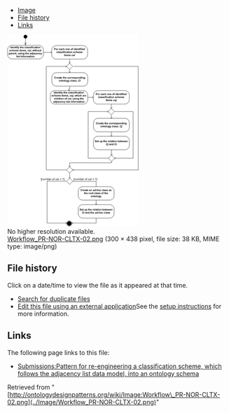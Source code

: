 * [Image](../Image/Workflow_PR-NOR-CLTX-02.png#file)
* [File history](../Image/Workflow_PR-NOR-CLTX-02.png#filehistory)
* [Links](../Image/Workflow_PR-NOR-CLTX-02.png#filelinks)

[![Image:Workflow PR-NOR-CLTX-02.png](../images/1/1d/Workflow_PR-NOR-CLTX-02.png)](../images/1/1d/Workflow_PR-NOR-CLTX-02.png)  
No higher resolution available.  
[Workflow\_PR-NOR-CLTX-02.png](../images/1/1d/Workflow_PR-NOR-CLTX-02.png)‎ (300 × 438 pixel, file size: 38 KB, MIME type: image/png)

## File history

Click on a date/time to view the file as it appeared at that time.



  
* [Search for duplicate files](http://ontologydesignpatterns.org/wiki/Special:FileDuplicateSearch/Workflow_PR-NOR-CLTX-02.png "Special:FileDuplicateSearch/Workflow PR-NOR-CLTX-02.png")
* [Edit this file using an external application](http://ontologydesignpatterns.org/wiki/index.php?title=Image:Workflow_PR-NOR-CLTX-02.png&action=edit&externaledit=true&mode=file "Image:Workflow PR-NOR-CLTX-02.png")See the [setup instructions](http://www.mediawiki.org/wiki/Manual:External_editors "http://www.mediawiki.org/wiki/Manual:External_editors") for more information.

## Links



The following page links to this file:


* [Submissions:Pattern for re-engineering a classification scheme, which follows the adjacency list data model, into an ontology schema](../Submissions/Pattern_for_re-engineering_a_classification_scheme,_which_follows_the_adjacency_list_data_model,_into_an_ontology_schema "Submissions:Pattern for re-engineering a classification scheme, which follows the adjacency list data model, into an ontology schema")


Retrieved from "[http://ontologydesignpatterns.org/wiki/Image:Workflow\_PR-NOR-CLTX-02.png](../Image/Workflow_PR-NOR-CLTX-02.png)"
